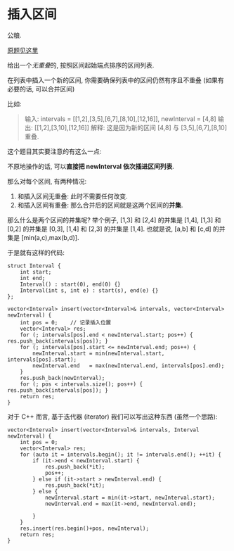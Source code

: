 # 插入区间

公粮. 

[原题见这里](https://leetcode-cn.com/problems/insert-interval/description/)

给出一个*无重叠*的, 按照区间起始端点排序的区间列表. 

在列表中插入一个新的区间, 你需要确保列表中的区间仍然有序且不重叠 (如果有必要的话, 可以合并区间) 

比如: 

> 输入: intervals = [[1,2],[3,5],[6,7],[8,10],[12,16]], newInterval = [4,8]
> 输出: [[1,2],[3,10],[12,16]]
> 解释: 这是因为新的区间 [4,8] 与 [3,5],[6,7],[8,10] 重叠. 

这个题目其实要注意的有这么一点: 

不原地操作的话, 可以**直接把 newInterval 依次插进区间列表**. 

那么对每个区间, 有两种情况: 

1. 和插入区间无重叠: 此时不需要任何改变. 
2. 和插入区间有重叠: 那么合并后的区间就是这两个区间的**并集**.

那么什么是两个区间的并集呢? 举个例子, [1,3] 和 [2,4] 的并集是 [1,4], [1,3] 和 [0,2] 的并集是 [0,3], [1,4] 和 [2,3] 的并集是 [1,4]. 也就是说, [a,b] 和 [c,d] 的并集是 [min(a,c),max(b,d)]. 

于是就有这样的代码: 

```
struct Interval {
    int start;
    int end;
    Interval() : start(0), end(0) {}
    Interval(int s, int e) : start(s), end(e) {}
};

vector<Interval> insert(vector<Interval>& intervals, vector<Interval> newInterval) {
    int pos = 0;    // 记录插入位置
    vector<Interval> res;
    for (; intervals[pos].end < newInterval.start; pos++) { res.push_back(intervals[pos]); }
    for (; intervals[pos].start <= newInterval.end; pos++) {
        newInterval.start = min(newInterval.start, intervals[pos].start);
        newInterval.end   = max(newInterval.end, intervals[pos].end);
    }
    res.push_back(newInterval);
    for (; pos < intervals.size(); pos++) { res.push_back(intervals[pos]); }
    return res;
}
```

对于 C++ 而言, 基于迭代器 (iterator) 我们可以写出这种东西 (虽然一个思路): 

```
vector<Interval> insert(vector<Interval>& intervals, Interval newInterval) {
    int pos = 0;
    vector<Interval> res;
    for (auto it = intervals.begin(); it != intervals.end(); ++it) {
        if (it->end < newInterval.start) {
            res.push_back(*it);
            pos++;
        } else if (it->start > newInterval.end) {
            res.push_back(*it);
        } else {
            newInterval.start = min(it->start, newInterval.start);
            newInterval.end = max(it->end, newInterval.end);
            
        }
    }
    res.insert(res.begin()+pos, newInterval);
    return res;
}
```

